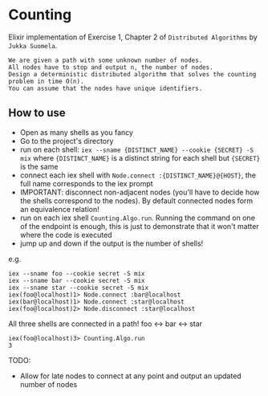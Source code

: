 # Counting

Elixir implementation of Exercise 1, Chapter 2 of `Distributed Algorithms` by `Jukka Suomela`.    
```
We are given a path with some unknown number of nodes.          
All nodes have to stop and output n, the number of nodes.       
Design a deterministic distributed algorithm that solves the counting problem in time O(n).        
You can assume that the nodes have unique identifiers.
```

## How to use

- Open as many shells as you fancy
- Go to the project's directory
- run on each shell: `iex --sname {DISTINCT_NAME} --cookie {SECRET} -S mix` where `{DISTINCT_NAME}` is a distinct string for each shell but `{SECRET}` is the same
- connect each iex shell with `Node.connect :{DISTINCT_NAME}@{HOST}`, the full name corresponds to the iex prompt    
- IMPORTANT: disconnect non-adjacent nodes (you'll have to decide how the shells correspond to the nodes). By default connected nodes form an equivalence relation!
- run on each iex shell `Counting.Algo.run`. Running the command on one of the endpoint is enough, this is just to demonstrate that it won't matter where the code is executed
- jump up and down if the output is the number of shells!

e.g.

`iex --sname foo --cookie secret -S mix`          
`iex --sname bar --cookie secret -S mix`       
`iex --sname star --cookie secret -S mix`       
`iex(foo@localhost)1> Node.connect :bar@localhost`        
`iex(bar@localhost)1> Node.connect :star@localhost`        
`iex(foo@localhost)2> Node.disconnect :star@localhost`

All three shells are connected in a path! foo <-> bar <-> star    

`iex(foo@localhost)3> Counting.Algo.run`         
`3`

TODO:
- Allow for late nodes to connect at any point and output an updated number of nodes
